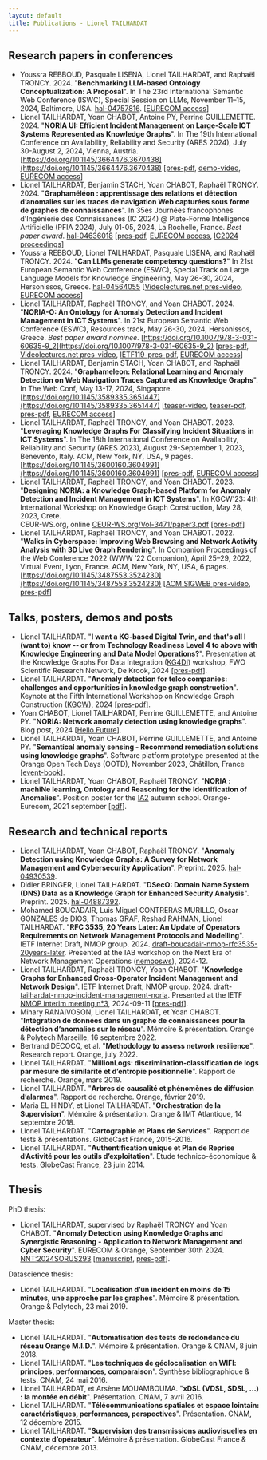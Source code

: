 ```yaml
---
layout: default
title: Publications - Lionel TAILHARDAT
---
```


## Research papers in conferences

* Youssra REBBOUD, Pasquale LISENA, Lionel TAILHARDAT, and Raphaël TRONCY. 2024.
  "**Benchmarking LLM-based Ontology Conceptualization: A Proposal**".
  In The 23rd International Semantic Web Conference (ISWC), Special Session on LLMs, November 11–15, 2024, Baltimore, USA.
  [hal-04757816](https://hal.science/hal-04757816). [[EURECOM access](https://www.eurecom.fr/publication/7944/)]
* Lionel TAILHARDAT, Yoan CHABOT, Antoine PY, Perrine GUILLEMETTE. 2024.
  "**NORIA UI: Efficient Incident Management on Large-Scale ICT Systems Represented as Knowledge Graphs**".
  In The 19th International Conference on Availability, Reliability and Security (ARES 2024), July 30-August 2, 2024, Vienna, Austria.
  [https://doi.org/10.1145/3664476.3670438](https://doi.org/10.1145/3664476.3670438) [[pres-pdf](pubs/GRASEC-2024-noria-ui-pres.pdf), [demo-video](pubs/GRASEC-2024-noria-ui-demo.webm), [EURECOM access](https://www.eurecom.fr/publication/7767)]
* Lionel TAILHARDAT, Benjamin STACH, Yoan CHABOT, Raphaël TRONCY. 2024.
  "**Graphaméléon : apprentissage des relations et détection d’anomalies sur les traces de navigation Web capturées sous forme de graphes de connaissances**".
  In 35es Journées francophones d'Ingénierie des Connaissances (IC 2024) @ Plate-Forme Intelligence Artificielle (PFIA 2024), July 01-05, 2024, La Rochelle, France.
  *Best paper award*.
  [hal-04636018](https://hal.science/hal-04636018) [[pres-pdf](pubs/PFIA-2024-graphameleon-pres.pdf), [EURECOM access](https://www.eurecom.fr/publication/7728), [IC2024 proceedings](https://pfia2024.univ-lr.fr/assets/files/Conf%C3%A9rence-IC/IC2024_Actes.pdf)]
* Youssra REBBOUD, Lionel TAILHARDAT, Pasquale LISENA, and Raphaël TRONCY. 2024.
  "**Can LLMs generate competency questions?**"
  In 21st European Semantic Web Conference (ESWC), Special Track on Large Language Models for Knowledge Engineering, May 26-30, 2024, Hersonissos, Greece.
  [hal-04564055](https://hal.science/hal-04564055) [[Videolectures.net pres-video](https://videolectures.net/eswc2024_lisena_competency_questions/), [EURECOM access](https://www.eurecom.fr/publication/7699)]
* Lionel TAILHARDAT, Raphaël TRONCY, and Yoan CHABOT. 2024.
  "**NORIA-O: An Ontology for Anomaly Detection and Incident Management in ICT Systems**".
  In 21st European Semantic Web Conference (ESWC), Resources track, May 26-30, 2024, Hersonissos, Greece.
  *Best paper award nominee*.
  [https://doi.org/10.1007/978-3-031-60635-9_2](https://doi.org/10.1007/978-3-031-60635-9_2) [[pres-pdf](pubs/ESWC-2024-noria-o-pres.pdf), [Videolectures.net pres-video](https://videolectures.net/eswc2024_tailhadat_anomaly_detection/), [IETF119-pres-pdf](pubs/IETF-2024-noria-o.pdf), [EURECOM access](https://www.eurecom.fr/fr/publication/7659)]
* Lionel TAILHARDAT, Benjamin STACH, Yoan CHABOT, and Raphaël TRONCY. 2024.
  "**Graphameleon: Relational Learning and Anomaly Detection on Web Navigation Traces Captured as Knowledge Graphs**".
  In The Web Conf, May 13-17, 2024, Singapore.
  [https://doi.org/10.1145/3589335.3651447](https://doi.org/10.1145/3589335.3651447) [[teaser-video](https://www.youtube.com/watch?v=upaMA_YzBZs), [teaser-pdf](pubs/TWC-2024-graphameleon-teaser.pdf), [pres-pdf](pubs/TWC-2024-graphameleon-pres.pdf), [EURECOM access](https://www.eurecom.fr/fr/publication/7478)]
* Lionel TAILHARDAT, Raphaël TRONCY, and Yoan CHABOT. 2023.
  "**Leveraging Knowledge Graphs For Classifying Incident Situations in ICT Systems**".
  In The 18th International Conference on Availability, Reliability and Security (ARES 2023), August 29-September 1, 2023, Benevento, Italy.
  ACM, New York, NY, USA, 9 pages.
  [https://doi.org/10.1145/3600160.3604991](https://doi.org/10.1145/3600160.3604991) [[pres-pdf](pubs/GRASEC-2023-noria-ad-pres.pdf), [EURECOM access](https://www.eurecom.fr/publication/7342)]
* Lionel TAILHARDAT, Raphaël TRONCY, and Yoan CHABOT. 2023.
  "**Designing NORIA: a Knowledge Graph-based Platform for Anomaly Detection and Incident Management in ICT Systems**".
  In KGCW'23: 4th International Workshop on Knowledge Graph Construction, May
  28, 2023, Crete.  
  CEUR-WS.org, online [CEUR-WS.org/Vol-3471/paper3.pdf](https://ceur-ws.org/Vol-3471/paper3.pdf) [[pres-pdf](pubs/KGCW-2023-noria-platform-pres.pdf)]
* Lionel TAILHARDAT, Raphaël TRONCY, and Yoan CHABOT. 2022.
  "**Walks in Cyberspace: Improving Web Browsing and Network Activity Analysis with 3D Live Graph Rendering**".
  In Companion Proceedings of the Web Conference 2022 (WWW ’22 Companion), April 25–29, 2022, Virtual Event, Lyon, France.
  ACM, New York, NY, USA, 6 pages.
  [https://doi.org/10.1145/3487553.3524230](https://doi.org/10.1145/3487553.3524230) [[ACM SIGWEB pres-video](https://www.youtube.com/watch?v=X9DxQZellTQ&t=2564s), [pres-pdf](pubs/TWC-2022-dynagraph-pres.pdf)]

## Talks, posters, demos and posts

* Lionel TAILHARDAT.
  "**I want a KG-based Digital Twin, and that's all I (want to) know -- or from Technology Readiness Level 4 to above with Knowledge Engineering and Data Model Operations?**".
  Presentation at the Knowledge Graphs For Data Integration ([KG4DI](https://u0152642.pages.gitlab.kuleuven.be/kg4di-fwo-network/seminar_5_gent.html)) workshop, FWO Scientific Research Network, De Krook, 2024 [[pres-pdf](pubs/KG4DI-2024-DMOps.pdf)].
* Lionel TAILHARDAT.
  "**Anomaly detection for telco companies: challenges and opportunities in knowledge graph construction**".
  Keynote at the Fifth International Workshop on Knowledge Graph Construction ([KGCW](https://kg-construct.github.io/workshop/)), 2024 [[pres-pdf](pubs/KGCW-2024-keynote.pdf)].
* Yoan CHABOT, Lionel TAILHARDAT, Perrine GUILLEMETTE, and Antoine PY.
  "**NORIA: Network anomaly detection using knowledge graphs**".
  Blog post, 2024 [[Hello Future](https://hellofuture.orange.com/en/noria-network-anomaly-detection-using-knowledge-graphs/)].
* Lionel TAILHARDAT, Yoan CHABOT, Perrine GUILLEMETTE, and Antoine PY.
  "**Semantical anomaly sensing - Recommend remediation solutions using knowledge graphs**".
  Software platform prototype presented at the Orange Open Tech Days (OOTD), November 2023, Châtillon, France [[event-book](https://hellofuture.orange.com/app/uploads/2023/11/2023-OpenTechDays-book-demonstrations-conferences.pdf)].
* Lionel TAILHARDAT, Yoan CHABOT, Raphaël TRONCY.
  "**NORIA : machiNe learning, Ontology and Reasoning for the Identification of Anomalies**".
  Position poster for the [IA2](https://ia2.gdria.fr/) autumn school. Orange-Eurecom, 2021 september [[pdf](pubs/IA2-2021-NORIA-POSTER.pdf)].

## Research and technical reports

* Lionel TAILHARDAT, Yoan CHABOT, Raphaël TRONCY.
  "**Anomaly Detection using Knowledge Graphs: A Survey for Network Management and Cybersecurity Application**".
  Preprint. 2025. [hal-04930539](https://hal.science/hal-04930539).
* Didier BRINGER, Lionel TAILHARDAT.
  "**DSecO: Domain Name System (DNS) Data as a Knowledge Graph for Enhanced Security Analysis**".
  Preprint. 2025. [hal-04887392](https://hal.science/hal-04887392).
* Mohamed BOUCADAIR, Luis Miguel CONTRERAS MURILLO, Oscar GONZALES de DIOS, Thomas GRAF, Reshad RAHMAN, Lionel TAILHARDAT.
  "**RFC 3535, 20 Years Later: An Update of Operators Requirements on Network Management Protocols and Modelling**".
  IETF Internet Draft, NMOP group. 2024. [draft-boucadair-nmop-rfc3535-20years-later](https://datatracker.ietf.org/doc/draft-boucadair-nmop-rfc3535-20years-later/).
  Presented at the IAB workshop on the Next Era of Network Management Operations ([nemopsws](https://datatracker.ietf.org/group/nemopsws/)), 2024-12.
* Lionel TAILHARDAT, Raphaël TRONCY, Yoan CHABOT.
  "**Knowledge Graphs for Enhanced Cross-Operator Incident Management and Network Design**".
  IETF Internet Draft, NMOP group. 2024.
  [draft-tailhardat-nmop-incident-management-noria](https://datatracker.ietf.org/doc/draft-tailhardat-nmop-incident-management-noria/).
  Presented at the IETF [NMOP interim meeting n°3](https://datatracker.ietf.org/meeting/interim-2024-nmop-03/session/nmop), 2024-09-11 [[pres-pdf](pubs/IETF-NMOP-2024-draft-tailhardat-nmop-incident-management-noria-pres.pdf)].
* Mihary RANAIVOSON, Lionel TAILHARDAT, et Yoan CHABOT.
  "**Intégration de données dans un graphe de connaissances pour la détection d’anomalies sur le réseau**".
  Mémoire & présentation. Orange & Polytech Marseille, 16 septembre 2022.
* Bertrand DECOCQ, et al.
  "**Methodology to assess network resilience**".
  Research report. Orange, july 2022.
* Lionel TAILHARDAT.
  "**MillionLogs: discrimination-classification de logs par mesure de similarité et d’entropie positionnelle**".
  Rapport de recherche. Orange, mars 2019.
* Lionel TAILHARDAT.
  "**Arbres de causalité et phénomènes de diffusion d’alarmes**".
  Rapport de recherche. Orange, février 2019.
* Maria EL HINDY, et Lionel TAILHARDAT.
  "**Orchestration de la Supervision**".
  Mémoire & présentation. Orange & IMT Atlantique, 14 septembre 2018.
* Lionel TAILHARDAT.
  "**Cartographie et Plans de Services**".
  Rapport de tests & présentations. GlobeCast France, 2015-2016.
* Lionel TAILHARDAT.
  "**Authentification unique et Plan de Reprise d’Activité pour les outils d’exploitation**".
  Etude technico-économique & tests. GlobeCast France, 23 juin 2014.

## Thesis

PhD thesis:

* Lionel TAILHARDAT, supervised by Raphaël TRONCY and Yoan CHABOT.
  "**Anomaly Detection using Knowledge Graphs and Synergistic Reasoning - Application to Network Management and Cyber Security**".
  EURECOM & Orange, September 30th 2024.
  [NNT:2024SORUS293](https://theses.fr/2024SORUS293) [[manuscript](https://theses.hal.science/tel-04831512), [pres-pdf](pubs/2024-PhD_Defense_Tailhardat.pdf)].

Datascience thesis:

* Lionel TAILHARDAT.
  "**Localisation d’un incident en moins de 15 minutes, une approche par les graphes**".
  Mémoire & présentation. Orange & Polytech, 23 mai 2019.

Master thesis:

* Lionel TAILHARDAT.
  "**Automatisation des tests de redondance du réseau Orange M.I.D.**".
  Mémoire & présentation. Orange & CNAM, 8 juin 2018.
* Lionel TAILHARDAT.
  "**Les techniques de géolocalisation en WIFI: principes, performances, comparaison**".
  Synthèse bibliographique & tests. CNAM, 24 mai 2016.
* Lionel TAILHARDAT, et Arsène MOUAMBOUMA.
  "**xDSL (VDSL, SDSL, ...) : la montée en débit**".
  Présentation. CNAM, 7 avril 2016.
* Lionel TAILHARDAT.
  "**Télécommunications spatiales et espace lointain: caractéristiques, performances, perspectives**".
  Présentation. CNAM, 12 décembre 2015.
* Lionel TAILHARDAT.
  "**Supervision des transmissions audiovisuelles en contexte d’opérateur**".
  Mémoire & présentation. GlobeCast France & CNAM, décembre 2013.
